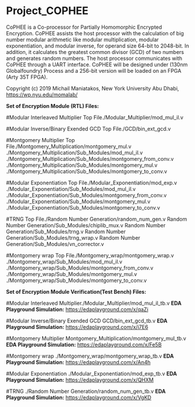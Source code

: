# Project_COPHEE
CoPHEE is a Co-processor for Partially Homomorphic Encrypted Encryption. CoPHEE assists the host processor with the calculation of big number modular arithmetic like modular multiplication, modular exponentiation, and modular inverse, for operand size 64-bit to 2048-bit. In addition, it calculates the greatest common divisor (GCD) of two numbers and generates random numbers. The host processor communicates with CoPHEE through a UART interface. CoPHEE will be designed under  (130nm Globalfoundry) Process and a 256-bit version will be loaded on an FPGA (Arty 35T FPGA).

Copyright (c) 2019 Michail Maniatakos, New York University Abu Dhabi, https://wp.nyu.edu/momalab/

**Set of Encryption Module (RTL) Files:**

#Modular Interleaved Multiplier 
Top File./Modular_Multiplier/mod_mul_il.v

#Modular Inverse/Binary Exended GCD 
Top File./GCD/bin_ext_gcd.v

#Montgomery Multiplier
Top File./Montgomery_Multiplication/montgomery_mul.v
./Montgomery_Multiplication/Sub_Modules/mod_mul_il.v
./Montgomery_Multiplication/Sub_Modules/montgomery_from_conv.v
./Montgomery_Multiplication/Sub_Modules/montgomery_mul.v
./Montgomery_Multiplication/Sub_Modules/montgomery_to_conv.v

#Modular Exponentiation 
Top File./Modular_Exponentiation/mod_exp.v
./Modular_Exponentiation/Sub_Modules/mod_mul_il.v
./Modular_Exponentiation/Sub_Modules/montgomery_from_conv.v
./Modular_Exponentiation/Sub_Modules/montgomery_mul.v
./Modular_Exponentiation/Sub_Modules/montgomery_to_conv.v

#TRNG 
Top File./Random Number Generation/random_num_gen.v
Random Number Generation/Sub_Modules/chiplib_mux.v
Random Number Generation/Sub_Modules/trng.v
Random Number Generation/Sub_Modules/trng_wrap.v
Random Number Generation/Sub_Modules/vn_corrector.v

#Montgomery wrap
Top File./Montgomery_wrap/montgomery_wrap.v
./Montgomery_wrap/Sub_Modules/mod_mul_il.v
./Montgomery_wrap/Sub_Modules/montgomery_from_conv.v
./Montgomery_wrap/Sub_Modules/montgomery_mul.v
./Montgomery_wrap/Sub_Modules/montgomery_to_conv.v

**Set of Encryption Module Verification(Test Bench) Files:**

#Modular Interleaved Multiplier./Modular_Multiplier/mod_mul_il_tb.v
**EDA Playground Simulation:** https://edaplayground.com/x/qaZi

#Modular Inverse/Binary Exended GCD GCD/bin_ext_gcd_tb.v
**EDA Playground Simulation:** https://edaplayground.com/x/i7E6

#Montgomery Multiplier  Montgomery_Multiplication/montgomery_mul_tb.v
**EDA Playground Simulation:** https://edaplayground.com/x/Fe5B

#Montgomery wrap   ./Montgomery_wrap/montgomery_wrap_tb.v
**EDA Playground Simulation:** https://edaplayground.com/x/An4h

#Modular Exponentiation   ./Modular_Exponentiation/mod_exp_tb.v
**EDA Playground Simulation:** https://edaplayground.com/x/QHXM

#TRNG   ./Random Number Generation/random_num_gen_tb.v
**EDA Playground Simulation:** https://edaplayground.com/x/VgKD
